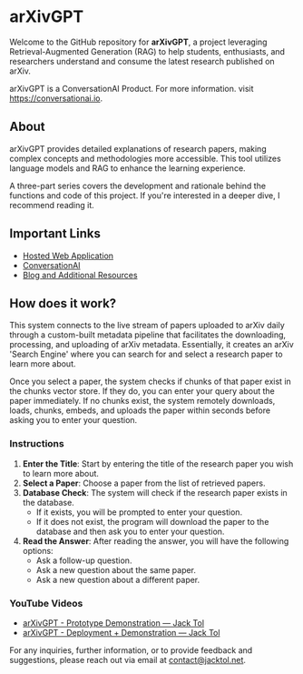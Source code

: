 # arXivGPT

Welcome to the GitHub repository for **arXivGPT**, a project leveraging Retrieval-Augmented Generation (RAG) to help students, enthusiasts, and researchers understand and consume the latest research published on arXiv.

arXivGPT is a ConversationAI Product. For more information. visit https://conversationai.io.

## About

arXivGPT provides detailed explanations of research papers, making complex concepts and methodologies more accessible. This tool utilizes language models and RAG to enhance the learning experience.

A three-part series covers the development and rationale behind the functions and code of this project. If you're interested in a deeper dive, I recommend reading it.

## Important Links

- [Hosted Web Application](https://arxivgpt.net)
- [ConversationAI](https://conversationai.io)
- [Blog and Additional Resources](https://jacktol.net)

## How does it work?

This system connects to the live stream of papers uploaded to arXiv daily through a custom-built metadata pipeline that facilitates the downloading, processing, and uploading of arXiv metadata. Essentially, it creates an arXiv 'Search Engine' where you can search for and select a research paper to learn more about.

Once you select a paper, the system checks if chunks of that paper exist in the chunks vector store. If they do, you can enter your query about the paper immediately. If no chunks exist, the system remotely downloads, loads, chunks, embeds, and uploads the paper within seconds before asking you to enter your question.

### Instructions

1. **Enter the Title**: Start by entering the title of the research paper you wish to learn more about.
2. **Select a Paper**: Choose a paper from the list of retrieved papers.
3. **Database Check**: The system will check if the research paper exists in the database.
   - If it exists, you will be prompted to enter your question.
   - If it does not exist, the program will download the paper to the database and then ask you to enter your question.
4. **Read the Answer**: After reading the answer, you will have the following options:
   - Ask a follow-up question.
   - Ask a new question about the same paper.
   - Ask a new question about a different paper.

### YouTube Videos

- [arXivGPT - Prototype Demonstration — Jack Tol](https://youtu.be/uJbo8HF8ZaM)
- [arXivGPT - Deployment + Demonstration — Jack Tol](https://youtu.be/4lSm1JisKeY)

For any inquiries, further information, or to provide feedback and suggestions, please reach out via email at contact@jacktol.net.

